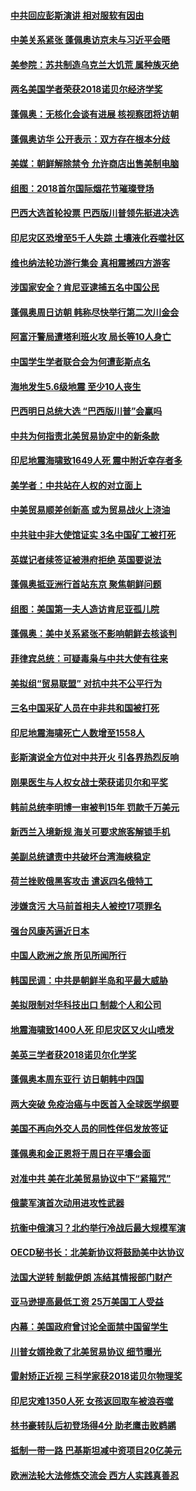 #### [中共回应彭斯演讲 相对服软有因由](../pages/nsc418/n10770070.md?t=10081832) 

#### [中美关系紧张 蓬佩奥访京未与习近平会晤](../pages/nsc418/n10770076.md?t=10081832) 

#### [美参院：苏共制造乌克兰大饥荒 属种族灭绝](../pages/nsc418/n10769945.md?t=10081832) 

#### [两名美国学者荣获2018诺贝尔经济学奖](../pages/nsc418/n10768693.md?t=10081832) 

#### [蓬佩奥：无核化会谈有进展 核视察团将访朝](../pages/nsc418/n10768194.md?t=10081832) 

#### [蓬佩奥访华 公开表示：双方存在根本分歧](../pages/nsc418/n10768365.md?t=10081832) 

#### [美媒：朝鲜解除禁令 允许商店出售美制电脑](../pages/nsc418/n10768025.md?t=10081832) 

#### [组图：2018首尔国际烟花节璀璨登场](../pages/nsc418/n10767652.md?t=10081832) 

#### [巴西大选首轮投票 巴西版川普领先挺进决选](../pages/nsc418/n10767437.md?t=10081832) 

#### [印尼灾区恐增至5千人失踪 土壤液化吞噬社区](../pages/nsc418/n10767209.md?t=10081832) 

#### [维也纳法轮功游行集会 真相震撼四方游客](../pages/nsc418/n10758570.md?t=10081832) 

#### [涉国家安全？肯尼亚逮捕五名中国公民](../pages/nsc418/n10766880.md?t=10081832) 

#### [蓬佩奥周日访朝 韩称尽快举行第二次川金会](../pages/nsc418/n10766794.md?t=10081832) 

#### [阿富汗警局遭塔利班火攻 局长等10人身亡](../pages/nsc418/n10766385.md?t=10081832) 

#### [中国学生学者联合会为何遭彭斯点名](../pages/nsc418/n10760013.md?t=10081832) 

#### [海地发生5.6级地震 至少10人丧生](../pages/nsc418/n10766327.md?t=10081832) 

#### [巴西明日总统大选 “巴西版川普”会赢吗](../pages/nsc418/n10765804.md?t=10081832) 

#### [中共为何指责北美贸易协定中的新条款](../pages/nsc418/n10764045.md?t=10081832) 

#### [印尼地震海啸致1649人死 震中附近幸存者多](../pages/nsc418/n10765593.md?t=10081832) 

#### [美学者：中共站在人权的对立面上](../pages/nsc418/n10765561.md?t=10081832) 

#### [中美贸易顺差创新高 或为贸易战火上浇油](../pages/nsc418/n10765428.md?t=10081832) 

#### [中共驻中非大使馆证实 3名中国矿工被打死](../pages/nsc418/n10765350.md?t=10081832) 

#### [英媒记者续签证被港府拒绝 英国要说法](../pages/nsc418/n10765285.md?t=10081832) 

#### [蓬佩奥抵亚洲行首站东京 聚焦朝鲜问题](../pages/nsc418/n10765171.md?t=10081832) 

#### [组图：美国第一夫人造访肯尼亚孤儿院](../pages/nsc418/n10764950.md?t=10081832) 

#### [蓬佩奥：美中关系紧张不影响朝鲜去核谈判](../pages/nsc418/n10764368.md?t=10081832) 

#### [菲律宾总统：可疑毒枭与中共大使有往来](../pages/nsc418/n10764188.md?t=10081832) 

#### [美拟组“贸易联盟” 对抗中共不公平行为](../pages/nsc418/n10764268.md?t=10081832) 

#### [三名中国采矿人员在中非共和国被打死](../pages/nsc418/n10764158.md?t=10081832) 

#### [印尼地震海啸死亡人数增至1558人](../pages/nsc418/n10763887.md?t=10081832) 

#### [彭斯演说全方位对中共开火 引各界热烈反响](../pages/nsc418/n10763272.md?t=10081832) 

#### [刚果医生与人权女战士荣获诺贝尔和平奖](../pages/nsc418/n10763082.md?t=10081832) 

#### [韩前总统李明博一审被判15年 罚款千万美元](../pages/nsc418/n10762822.md?t=10081832) 

#### [新西兰入境新规 海关可要求旅客解锁手机](../pages/nsc418/n10762852.md?t=10081832) 

#### [美副总统谴责中共破坏台湾海峡稳定](../pages/nsc418/n10761433.md?t=10081832) 

#### [荷兰挫败俄黑客攻击 遣返四名俄特工](../pages/nsc418/n10760997.md?t=10081832) 

#### [涉嫌贪污 大马前首相夫人被控17项罪名](../pages/nsc418/n10760600.md?t=10081832) 

#### [强台风康芮逼近日本](../pages/nsc418/n10760088.md?t=10081832) 

#### [中国人欧洲之旅 所见所闻所行](../pages/nsc418/n10754227.md?t=10081832) 

#### [韩国民调：中共是朝鲜半岛和平最大威胁](../pages/nsc418/n10758812.md?t=10081832) 

#### [美拟限制对华科技出口 制裁个人和公司](../pages/nsc418/n10758676.md?t=10081832) 

#### [地震海啸致1400人死 印尼灾区又火山喷发](../pages/nsc418/n10758655.md?t=10081832) 

#### [美英三学者获2018诺贝尔化学奖](../pages/nsc418/n10758250.md?t=10081832) 

#### [蓬佩奥本周东亚行 访日朝韩中四国](../pages/nsc418/n10757819.md?t=10081832) 

#### [两大突破 免疫治癌与中医首入全球医学纲要](../pages/nsc418/n10757153.md?t=10081832) 

#### [美国不再向外交人员的同性伴侣发放签证](../pages/nsc418/n10756972.md?t=10081832) 

#### [蓬佩奥和金正恩将于周日在平壤会面](../pages/nsc418/n10756821.md?t=10081832) 

#### [对准中共 美在北美贸易协议中下“紧箍咒”](../pages/nsc418/n10756876.md?t=10081832) 

#### [俄蒙军演首次动用进攻性武器](../pages/nsc418/n10756836.md?t=10081832) 

#### [抗衡中俄演习？北约举行冷战后最大规模军演](../pages/nsc418/n10756682.md?t=10081832) 

#### [OECD秘书长：北美新协议将鼓励美中达协议](../pages/nsc418/n10756498.md?t=10081832) 

#### [法国大逆转 制裁伊朗 冻结其情报部门财产](../pages/nsc418/n10756287.md?t=10081832) 

#### [亚马逊提高最低工资 25万美国工人受益](../pages/nsc418/n10756248.md?t=10081832) 

#### [内幕：美国政府曾讨论全面禁中国留学生](../pages/nsc418/n10756116.md?t=10081832) 

#### [川普女婿挽救了北美贸易协议 细节曝光](../pages/nsc418/n10756114.md?t=10081832) 

#### [雷射矫正近视 三科学家获2018诺贝尔物理奖](../pages/nsc418/n10755796.md?t=10081832) 

#### [印尼灾难1350人死 女孩返回取车被浪吞噬](../pages/nsc418/n10755562.md?t=10081832) 

#### [林书豪转队后初登场得4分 助老鹰击败鹈鹕](../pages/nsc418/n10755398.md?t=10081832) 

#### [抵制一带一路 巴基斯坦减中资项目20亿美元](../pages/nsc418/n10754852.md?t=10081832) 

#### [欧洲法轮大法修炼交流会 西方人实践真善忍](../pages/nsc418/n10753531.md?t=10081832) 

